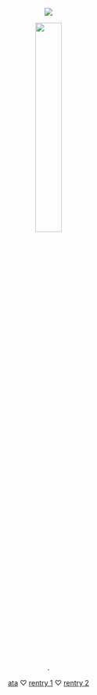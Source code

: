 <div align="center">
    
![](https://64.media.tumblr.com/0030f63e8ebe978e1db5e812deab6c5b/124493b51b26ab9f-30/s2048x3072/b2a599bd49633cfae31ea51ac72d1e532838c631.pnj)

<p align="center" width="100%">
    <img width="33%" src="image">

.

[ata](https://lickylee.atabook.org/) ♡ [rentry 1](https://rentry.co/ihasalickyface) ♡ [rentry 2](https://rentry.co/licky-lee)
